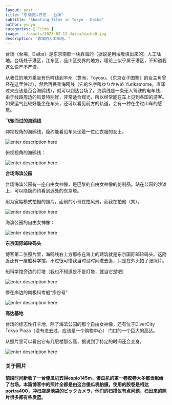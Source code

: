 ```yaml
---
layout: post
title: "东京胶片日志 - 台场"
subtitle: "Shooting films in Tokyo - Daiba"
author: yunyu
categories: [ Films ]
image: ../assets/2023-02-12-daiba/daiba0.jpg
description: "靠海的人工陆地。"
---
```


台场（台場，Daiba）是东京南部一块靠海的（据说是用垃圾填出来的）人工陆地。台场处于港区，江东区，品川区交界的地方，理论上似乎属于港区，不知道我这么说严不严谨。

从我住的地方乘坐有乐町线到丰州（豊洲，Toyosu，《东京女子图鉴》的女主角曾经在这里住过），然后再换乘海鸥线（它的名字叫ゆりかもめ Yurikamome，直译过来应该是百合海鸥线），就可以到达台场了。海鸥线是一条无人驾驶的电车线，由于线路周边的风景特别好，非常适合观光，所以经常能在车上见到各国的游客。如果运气比较好能坐在车头，还可以看见前方的轨道，会有一种在坐过山车的感觉。


**飞驰而过的海鸥线**

仰视视角的海鸥线，隐约能看见车头坐着一位红衣服的女士。

![enter description here](../assets/2023-02-12-daiba/yrkmm1.jpg)

俯视视角的海鸥线：

![enter description here](../assets/2023-02-12-daiba/yrkmm2.jpg)

**台场海滨公园**

台场海滨公园有一座自由女神像，是巴黎的自由女神像的仿制品。站在公园的沙滩上，可以隐隐约约看到远处的东京塔。

用为宽幅模式拍摄的照片，面前的小哥在拍风景，而我在拍他（笑）。

![enter description here](../assets/2023-02-12-daiba/daiba4.jpg)

海滨公园的自由女神像：

![enter description here](../assets/2023-02-12-daiba/daiba3.jpg)


**东京国际邮轮码头**

博客第二张照片里，海鸥线右上方那栋在海上的建筑就是东京国际邮轮码头。这附近还有一座船科学馆，不过很可惜我当时没时间进去逛，只是在外头拍了张照片。

船科学馆旁边的灯塔（我也不知道是不是灯塔，就当它是吧）

![enter description here](../assets/2023-02-12-daiba/daiba1.jpg)

停在岸边的南极科考船“宗谷号”

![enter description here](../assets/2023-02-12-daiba/daiba2.jpg)

**高达基地**

台场的标志性打卡地，除了海滨公园的那个自由女神像，还有位于DiverCity Tokyo Plaza（没有进去过，应该是一个购物中心） 门口的一个巨大的高达。

从照片里可以看出它有几层楼那么高，据说到了特定的时间还会变身。


![enter description here](../assets/2023-02-12-daiba/daiba5.jpg)


### 关于照片

**前段时间新收了一台傻瓜机宾得espio145m，傻瓜机的第一卷胶卷大多都贡献给了台场。本篇博客中的照片全都是由这台傻瓜机拍摄，使用的胶卷是柯达portra400，冲扫店是池袋的ビックカメラ，他们的扫描仪有点问题，扫出来的照片很多都有些发蓝。**